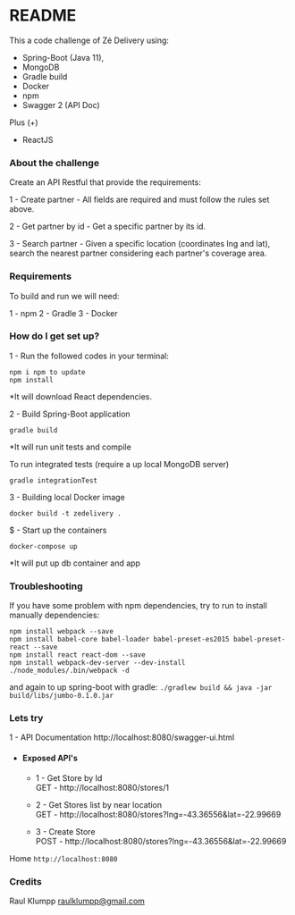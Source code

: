 # README #

This a code challenge of Zé Delivery using:

- Spring-Boot (Java 11), 
- MongoDB
- Gradle build
- Docker
- npm
- Swagger 2 (API Doc)

Plus (+)

- ReactJS 

### About the challenge ###

Create an API Restful that provide the requirements: 

1 - Create partner - All fields are required and must follow the rules set above.
    
2 - Get partner by id - Get a specific partner by its id.

3 - Search partner - Given a specific location (coordinates lng and lat), search the nearest partner considering each partner's coverage area.

### Requirements ###

To build and run we will need:

1 - npm
2 - Gradle
3 - Docker

### How do I get set up? ###

1 - Run the followed codes in your terminal:
```
npm i npm to update
npm install
```
*It will download React dependencies.

2 - Build Spring-Boot application
```
gradle build
```
*It will run unit tests and compile

To run integrated tests (require a up local MongoDB server)
```
gradle integrationTest
```

3 - Building local Docker image
```
docker build -t zedelivery .
```

$ - Start up the containers
```
docker-compose up
```
*It will put up db container and app

### Troubleshooting ###

If you have some problem with npm dependencies, try to run to install manually dependencies:
```
npm install webpack --save
npm install babel-core babel-loader babel-preset-es2015 babel-preset-react --save
npm install react react-dom --save
npm install webpack-dev-server --dev-install
./node_modules/.bin/webpack -d
```
and again to up spring-boot with gradle:
`./gradlew build && java -jar build/libs/jumbo-0.1.0.jar`

### Lets try ###

1 - API Documentation
http://localhost:8080/swagger-ui.html

- #### Exposed API's ###

  - 1 - Get Store by Id<br />
GET - http://localhost:8080/stores/1

  - 2 - Get Stores list by near location<br />
GET - http://localhost:8080/stores?lng=-43.36556&lat=-22.99669

  - 3 - Create Store<br />
POST - http://localhost:8080/stores?lng=-43.36556&lat=-22.99669

Home
`http://localhost:8080`

### Credits ###

Raul Klumpp <raulklumpp@gmail.com>